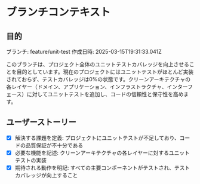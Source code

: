 # ブランチコンテキスト

## 目的

ブランチ: feature/unit-test
作成日時: 2025-03-15T19:31:33.041Z

このブランチは、プロジェクト全体のユニットテストカバレッジを向上させることを目的としています。現在のプロジェクトにはユニットテストがほとんど実装されておらず、テストカバレッジは0%の状態です。クリーンアーキテクチャの各レイヤー（ドメイン、アプリケーション、インフラストラクチャ、インターフェース）に対してユニットテストを追加し、コードの信頼性と保守性を高めます。

## ユーザーストーリー

- [x] 解決する課題を定義: プロジェクトにユニットテストが不足しており、コードの品質保証が不十分である
- [x] 必要な機能を記述: クリーンアーキテクチャの各レイヤーに対するユニットテストの実装
- [x] 期待される動作を明記: すべての主要コンポーネントがテストされ、テストカバレッジが向上すること
